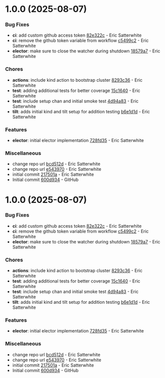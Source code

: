 # 1.0.0 (2025-08-07)


### Bug Fixes

* **ci**: add custom github access token [82e322c](https://github.com/esatterwhite/kubernetes-leader-election/commit/82e322c933f1e2e28e7640a66e1bc90f6147316e) - Eric Satterwhite
* **ci**: remove the github token variable from workflow [c5499c2](https://github.com/esatterwhite/kubernetes-leader-election/commit/c5499c244bf76aef2ef9d511e20dc8e6779cbb3f) - Eric Satterwhite
* **elector**: make sure to close the watcher during shutdown [18579a7](https://github.com/esatterwhite/kubernetes-leader-election/commit/18579a78850bd3be5f094da7daff0d7fed69a86e) - Eric Satterwhite


### Chores

* **actions**: include kind action to bootstrap cluster [8293c36](https://github.com/esatterwhite/kubernetes-leader-election/commit/8293c36e37445a6629cfef3a0e5b63a4c15aa504) - Eric Satterwhite
* **test**: adding additional tests for better coverage [15c1640](https://github.com/esatterwhite/kubernetes-leader-election/commit/15c164066f4c1b7d4ce5988ca76109e08f2df93d) - Eric Satterwhite
* **test**: include setup chan and initial smoke test [4d94a83](https://github.com/esatterwhite/kubernetes-leader-election/commit/4d94a83dfaa162dbd6f7e2f5c058870fff22aa18) - Eric Satterwhite
* **tilt**: adds initial kind and tilt setup for addition testing [b6e1d1d](https://github.com/esatterwhite/kubernetes-leader-election/commit/b6e1d1d69b958f47709b7e4a154f1ee04d679826) - Eric Satterwhite


### Features

* **elector**: initial elector implementation [728fd35](https://github.com/esatterwhite/kubernetes-leader-election/commit/728fd35bef5374e160d0dbf4cdd8a6ce761f3579) - Eric Satterwhite


### Miscellaneous

* change repo url [bcd512d](https://github.com/esatterwhite/kubernetes-leader-election/commit/bcd512d1380179cae27fc2821ba159cdfcc91c22) - Eric Satterwhite
* change repo url [e543970](https://github.com/esatterwhite/kubernetes-leader-election/commit/e543970b15cb3f36abbce1852c2db6a68a9fb78a) - Eric Satterwhite
* initial commit [217501a](https://github.com/esatterwhite/kubernetes-leader-election/commit/217501a26799f3837a139d056443d33d65c1b013) - Eric Satterwhite
* Initial commit [600d934](https://github.com/esatterwhite/kubernetes-leader-election/commit/600d93465c0213f560eb1dbf4dda8ff5128397d3) - GitHub

# 1.0.0 (2025-08-07)


### Bug Fixes

* **ci**: add custom github access token [82e322c](https://github.com/esatterwhite/kubernetes-leader-election/commit/82e322c933f1e2e28e7640a66e1bc90f6147316e) - Eric Satterwhite
* **ci**: remove the github token variable from workflow [c5499c2](https://github.com/esatterwhite/kubernetes-leader-election/commit/c5499c244bf76aef2ef9d511e20dc8e6779cbb3f) - Eric Satterwhite
* **elector**: make sure to close the watcher during shutdown [18579a7](https://github.com/esatterwhite/kubernetes-leader-election/commit/18579a78850bd3be5f094da7daff0d7fed69a86e) - Eric Satterwhite


### Chores

* **actions**: include kind action to bootstrap cluster [8293c36](https://github.com/esatterwhite/kubernetes-leader-election/commit/8293c36e37445a6629cfef3a0e5b63a4c15aa504) - Eric Satterwhite
* **test**: adding additional tests for better coverage [15c1640](https://github.com/esatterwhite/kubernetes-leader-election/commit/15c164066f4c1b7d4ce5988ca76109e08f2df93d) - Eric Satterwhite
* **test**: include setup chan and initial smoke test [4d94a83](https://github.com/esatterwhite/kubernetes-leader-election/commit/4d94a83dfaa162dbd6f7e2f5c058870fff22aa18) - Eric Satterwhite
* **tilt**: adds initial kind and tilt setup for addition testing [b6e1d1d](https://github.com/esatterwhite/kubernetes-leader-election/commit/b6e1d1d69b958f47709b7e4a154f1ee04d679826) - Eric Satterwhite


### Features

* **elector**: initial elector implementation [728fd35](https://github.com/esatterwhite/kubernetes-leader-election/commit/728fd35bef5374e160d0dbf4cdd8a6ce761f3579) - Eric Satterwhite


### Miscellaneous

* change repo url [bcd512d](https://github.com/esatterwhite/kubernetes-leader-election/commit/bcd512d1380179cae27fc2821ba159cdfcc91c22) - Eric Satterwhite
* change repo url [e543970](https://github.com/esatterwhite/kubernetes-leader-election/commit/e543970b15cb3f36abbce1852c2db6a68a9fb78a) - Eric Satterwhite
* initial commit [217501a](https://github.com/esatterwhite/kubernetes-leader-election/commit/217501a26799f3837a139d056443d33d65c1b013) - Eric Satterwhite
* Initial commit [600d934](https://github.com/esatterwhite/kubernetes-leader-election/commit/600d93465c0213f560eb1dbf4dda8ff5128397d3) - GitHub
